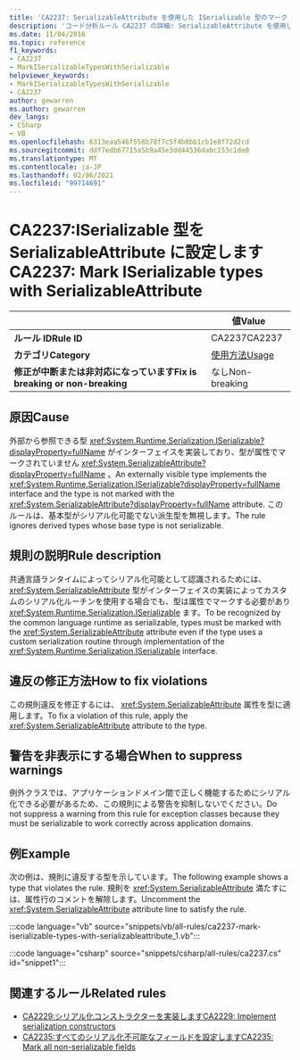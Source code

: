 ```yaml
---
title: 'CA2237: SerializableAttribute を使用した ISerializable 型のマーク (コード分析)'
description: 'コード分析ルール CA2237 の詳細: SerializableAttribute を使用した ISerializable 型のマーク付け'
ms.date: 11/04/2016
ms.topic: reference
f1_keywords:
- CA2237
- MarkISerializableTypesWithSerializable
helpviewer_keywords:
- MarkISerializableTypesWithSerializable
- CA2237
author: gewarren
ms.author: gewarren
dev_langs:
- CSharp
- VB
ms.openlocfilehash: 6313eaa546f558b78f7c5f4b8bb1cb1e8f72d2cd
ms.sourcegitcommit: ddf7edb67715a5b9a45e3dd44536dabc153c1de0
ms.translationtype: MT
ms.contentlocale: ja-JP
ms.lasthandoff: 02/06/2021
ms.locfileid: "99714691"
---
```

# <a name="ca2237-mark-iserializable-types-with-serializableattribute"></a><span data-ttu-id="fbbba-103">CA2237:ISerializable 型を SerializableAttribute に設定します</span><span class="sxs-lookup"><span data-stu-id="fbbba-103">CA2237: Mark ISerializable types with SerializableAttribute</span></span>

| | <span data-ttu-id="fbbba-104">値</span><span class="sxs-lookup"><span data-stu-id="fbbba-104">Value</span></span> |
|-|-|
| <span data-ttu-id="fbbba-105">**ルール ID**</span><span class="sxs-lookup"><span data-stu-id="fbbba-105">**Rule ID**</span></span> |<span data-ttu-id="fbbba-106">CA2237</span><span class="sxs-lookup"><span data-stu-id="fbbba-106">CA2237</span></span>|
| <span data-ttu-id="fbbba-107">**カテゴリ**</span><span class="sxs-lookup"><span data-stu-id="fbbba-107">**Category**</span></span> |[<span data-ttu-id="fbbba-108">使用方法</span><span class="sxs-lookup"><span data-stu-id="fbbba-108">Usage</span></span>](usage-warnings.md)|
| <span data-ttu-id="fbbba-109">**修正が中断または非対応になっています**</span><span class="sxs-lookup"><span data-stu-id="fbbba-109">**Fix is breaking or non-breaking**</span></span> |<span data-ttu-id="fbbba-110">なし</span><span class="sxs-lookup"><span data-stu-id="fbbba-110">Non-breaking</span></span>|

## <a name="cause"></a><span data-ttu-id="fbbba-111">原因</span><span class="sxs-lookup"><span data-stu-id="fbbba-111">Cause</span></span>

<span data-ttu-id="fbbba-112">外部から参照できる型 <xref:System.Runtime.Serialization.ISerializable?displayProperty=fullName> がインターフェイスを実装しており、型が属性でマークされていません <xref:System.SerializableAttribute?displayProperty=fullName> 。</span><span class="sxs-lookup"><span data-stu-id="fbbba-112">An externally visible type implements the <xref:System.Runtime.Serialization.ISerializable?displayProperty=fullName> interface and the type is not marked with the <xref:System.SerializableAttribute?displayProperty=fullName> attribute.</span></span> <span data-ttu-id="fbbba-113">このルールは、基本型がシリアル化可能でない派生型を無視します。</span><span class="sxs-lookup"><span data-stu-id="fbbba-113">The rule ignores derived types whose base type is not serializable.</span></span>

## <a name="rule-description"></a><span data-ttu-id="fbbba-114">規則の説明</span><span class="sxs-lookup"><span data-stu-id="fbbba-114">Rule description</span></span>

<span data-ttu-id="fbbba-115">共通言語ランタイムによってシリアル化可能として認識されるためには、 <xref:System.SerializableAttribute> 型がインターフェイスの実装によってカスタムのシリアル化ルーチンを使用する場合でも、型は属性でマークする必要があり <xref:System.Runtime.Serialization.ISerializable> ます。</span><span class="sxs-lookup"><span data-stu-id="fbbba-115">To be recognized by the common language runtime as serializable, types must be marked with the <xref:System.SerializableAttribute> attribute even if the type uses a custom serialization routine through implementation of the <xref:System.Runtime.Serialization.ISerializable> interface.</span></span>

## <a name="how-to-fix-violations"></a><span data-ttu-id="fbbba-116">違反の修正方法</span><span class="sxs-lookup"><span data-stu-id="fbbba-116">How to fix violations</span></span>

<span data-ttu-id="fbbba-117">この規則違反を修正するには、 <xref:System.SerializableAttribute> 属性を型に適用します。</span><span class="sxs-lookup"><span data-stu-id="fbbba-117">To fix a violation of this rule, apply the <xref:System.SerializableAttribute> attribute to the type.</span></span>

## <a name="when-to-suppress-warnings"></a><span data-ttu-id="fbbba-118">警告を非表示にする場合</span><span class="sxs-lookup"><span data-stu-id="fbbba-118">When to suppress warnings</span></span>

<span data-ttu-id="fbbba-119">例外クラスでは、アプリケーションドメイン間で正しく機能するためにシリアル化できる必要があるため、この規則による警告を抑制しないでください。</span><span class="sxs-lookup"><span data-stu-id="fbbba-119">Do not suppress a warning from this rule for exception classes because they must be serializable to work correctly across application domains.</span></span>

## <a name="example"></a><span data-ttu-id="fbbba-120">例</span><span class="sxs-lookup"><span data-stu-id="fbbba-120">Example</span></span>

<span data-ttu-id="fbbba-121">次の例は、規則に違反する型を示しています。</span><span class="sxs-lookup"><span data-stu-id="fbbba-121">The following example shows a type that violates the rule.</span></span> <span data-ttu-id="fbbba-122">規則を <xref:System.SerializableAttribute> 満たすには、属性行のコメントを解除します。</span><span class="sxs-lookup"><span data-stu-id="fbbba-122">Uncomment the <xref:System.SerializableAttribute> attribute line to satisfy the rule.</span></span>

:::code language="vb" source="snippets/vb/all-rules/ca2237-mark-iserializable-types-with-serializableattribute_1.vb":::

:::code language="csharp" source="snippets/csharp/all-rules/ca2237.cs" id="snippet1":::

## <a name="related-rules"></a><span data-ttu-id="fbbba-123">関連するルール</span><span class="sxs-lookup"><span data-stu-id="fbbba-123">Related rules</span></span>

- [<span data-ttu-id="fbbba-124">CA2229:シリアル化コンストラクターを実装します</span><span class="sxs-lookup"><span data-stu-id="fbbba-124">CA2229: Implement serialization constructors</span></span>](ca2229.md)
- [<span data-ttu-id="fbbba-125">CA2235:すべてのシリアル化不可能なフィールドを設定します</span><span class="sxs-lookup"><span data-stu-id="fbbba-125">CA2235: Mark all non-serializable fields</span></span>](ca2235.md)
